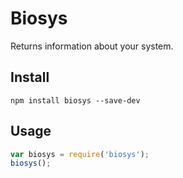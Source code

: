 # Biosys

Returns information about your system.

## Install

    npm install biosys --save-dev

## Usage

```javascript
var biosys = require('biosys');
biosys();
```
